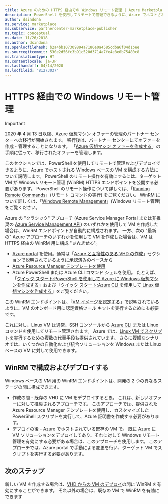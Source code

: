 ```yaml
---
title: Azure のための HTTPS 経由での Windows リモート管理 | Azure Marketplace
description: PowerShell を使用してリモートで管理できるように、Azure でホストされる Windows ベースの VM を構成する方法について説明します。
author: dsindona
ms.service: marketplace
ms.subservice: partnercenter-marketplace-publisher
ms.topic: conceptual
ms.date: 11/26/2018
ms.author: dsindona
ms.openlocfilehash: b2a4bb107309894a7180e0a4585cdba6f04d1bee
ms.sourcegitcommit: 530e2d56fc3b91c520d3714a7fe4e8e0b75480c8
ms.translationtype: HT
ms.contentlocale: ja-JP
ms.lasthandoff: 04/14/2020
ms.locfileid: "81273037"
---
```

# <a name="windows-remote-management-over-https"></a>HTTPS 経由での Windows リモート管理

> [!IMPORTANT]
> 2020 年 4 月 13 日以降、Azure 仮想マシン オファーの管理のパートナー センターへの移行が開始されます。 移行後は、パートナー センターにてオファーを作成・管理することになります。 「[Azure 仮想マシン オファーを作成する](https://aka.ms/CreateAzureVMoffer)」の手順に従って、移行されたオファーを管理します。

このセクションでは、PowerShell を使用してリモートで管理およびデプロイできるように、Azure でホストされる Windows ベースの VM を構成する方法について説明します。  PowerShell のリモート操作を有効にするには、ターゲット VM が Windows リモート管理 (WinRM) HTTPS エンドポイントを公開する必要があります。  PowerShell のリモート操作について詳しくは、「[Running Remote Commands](https://docs.microsoft.com/powershell/scripting/learn/remoting/running-remote-commands)」(リモート コマンドの実行) をご覧ください。  WinRM について詳しくは、「[Windows Remote Management](https://docs.microsoft.com/windows/desktop/WinRM/portal)」(Windows リモート管理) をご覧ください。

Azure の "クラシック" アプローチ (Azure Service Manager Portal または非推奨の [Azure Service Management API](https://docs.microsoft.com/previous-versions/azure/ee460799(v=azure.100))) のいずれかを使用して VM を作成した場合は、WinRM エンドポイントが自動的に構成されます。  一方、次の "最新の" Azure アプローチのいずれかを使用して VM を作成した場合は、VM は HTTPS 経由の WinRM 用に構成 "*されません*"。

- [Azure portal](https://portal.azure.com/) を使用。通常は「[Azure と互換性のある VHD の作成](https://docs.microsoft.com/azure/marketplace/cloud-partner-portal/virtual-machine/cpp-create-vhd)」セクションで説明されているように承認済みのベースから
- [Azure Resource Manager テンプレートを使用](https://docs.microsoft.com/azure/virtual-machines/windows/ps-template)
- Azure PowerShell または Azure CLI コマンド シェルを使用。  たとえば、「[クイック スタート:PowerShell を使用して Azure に Windows 仮想マシンを作成する](https://docs.microsoft.com/azure/virtual-machines/windows/quick-create-powershell)」および「[クイック スタート:Azure CLI を使用して Linux 仮想マシンを作成する](https://docs.microsoft.com/azure/virtual-machines/linux/quick-create-cli)」をご覧ください。

この WinRM エンドポイントは、「[VM イメージを認定する](https://docs.microsoft.com/azure/marketplace/cloud-partner-portal/virtual-machine/cpp-certify-vm)」で説明されているように、VM のオンボード用に認定資格ツール キットを実行するためにも必要です。

これに対し、Linux VM は通常、SSH コンソールから [Azure CLI](https://docs.microsoft.com/cli/azure) または Linux コマンドを使用してリモート管理されます。  Azure では、[Linux VM でスクリプトを実行](https://docs.microsoft.com/azure/virtual-machines/linux/run-scripts-in-vm)するための複数の代替手段も提供されています。  さらに複雑なシナリオでは、いくつかの自動化および統合ソリューションを Windows または Linux ベースの VM に対して使用できます。


## <a name="configure-and-deploy-with-winrm"></a>WinRM で構成およびデプロイする

Windows ベースの VM 用の WinRM エンドポイントは、開発の 2 つの異なるステージの間に構成できます。

- 作成の間 - 既存の VHD に VM をデプロイするとき。  これは、新しいオファーに対して推奨されるアプローチです。  このアプローチでは、提供された Azure Resource Manager テンプレートを使用し、カスタマイズした PowerShell スクリプトを実行して、Azure 証明書を作成する必要があります。
- デプロイの後 - Azure でホストされている既存の VM で。  既に Azure に VM ソリューションをデプロイしてあり、それに対して Windows リモート管理を有効にする必要がある場合は、このアプローチを使用します。  このアプローチでは、Azure portal で手動による変更を行い、ターゲット VM でスクリプトを実行する必要があります。


## <a name="next-steps"></a>次のステップ
新しい VM を作成する場合は、[VHD からの VM のデプロイ](./cpp-deploy-vm-vhd.md)の間に WinRM を有効にすることができます。  それ以外の場合は、既存の VM で WinRM を有効にできます
